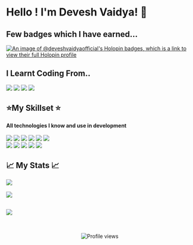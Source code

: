# Hello ! I'm Devesh Vaidya! 👋


## Few badges which I have earned...


[![An image of @deveshvaidyaofficial's Holopin badges, which is a link to view their full Holopin profile](https://holopin.me/deveshvaidyaofficial)](https://holopin.io/@deveshvaidyaofficial)


## I Learnt Coding From..
<img src="https://img.shields.io/badge/Youtube-%23FF0000.svg?style=for-the-badge&logo=YouTube&logoColor=white"> <img src="https://img.shields.io/badge/Udemy-A435F0?style=for-the-badge&logo=Udemy&logoColor=white"> <img src="https://img.shields.io/badge/freecodecamp-27273D?style=for-the-badge&logo=freecodecamp&logoColor=white"> <img src="https://img.shields.io/badge/Coursera-0056D2?style=for-the-badge&logo=Coursera&logoColor=white">
<br>


## ⭐My Skillset ⭐ 

<b> All technologies I know and use in development </b> <br><br>
<img src="https://img.shields.io/badge/python-3670A0?style=for-the-badge&logo=python&logoColor=ffdd54"> <img src="https://img.shields.io/badge/css3-%231572B6.svg?style=for-the-badge&logo=css3&logoColor=white"> <img src="https://img.shields.io/badge/html5-%23E34F26.svg?style=for-the-badge&logo=html5&logoColor=white"> <img src="https://img.shields.io/badge/javascript-%23323330.svg?style=for-the-badge&logo=javascript&logoColor=%23F7DF1E"> <img src="https://img.shields.io/badge/node.js-6DA55F?style=for-the-badge&logo=node.js&logoColor=white"> <img src="https://img.shields.io/badge/-jest-%23C21325?style=for-the-badge&logo=jest&logoColor=white">
</br><img src="https://img.shields.io/badge/git-%23F05033.svg?style=for-the-badge&logo=git&logoColor=white"> <img src="https://img.shields.io/badge/github-%23121011.svg?style=for-the-badge&logo=github&logoColor=white"> <img src="https://img.shields.io/badge/firebase-%23039BE5.svg?style=for-the-badge&logo=firebase"> 
<img src="https://img.shields.io/badge/express.js-%23404d59.svg?style=for-the-badge&logo=express&logoColor=%2361DAFB"> <img src="https://img.shields.io/badge/NPM-%23000000.svg?style=for-the-badge&logo=npm&logoColor=white"> 

## 📈 My Stats 📈

<a><img align="center" src="https://github-readme-stats.vercel.app/api?username=deveshvaidyaofficial&theme=tokyonight&layout=compact&card_width=250px" /></a>
</br></br>
<a><img align="center" src="https://github-readme-stats.vercel.app/api/top-langs/?username=deveshvaidyaofficial&theme=tokyonight&layout=compact&card_width=250px" /></a>
</br></br>
<div><a><img align="center" src="https://github-readme-streak-stats.herokuapp.com/?user=deveshvaidyaofficial&theme=tokyonight" /></a></div>
</br></br>

<p align="center">
  <img src="https://komarev.com/ghpvc/?username=deveshvaidyaofficial&label=Profile%20views&color=0e75b6&style=flat" alt="Profile views" />
</p>



